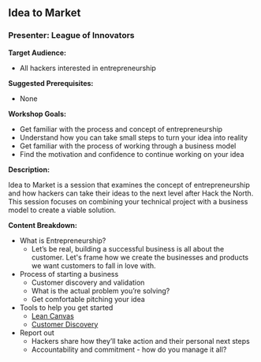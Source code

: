 ## Idea to Market
### Presenter: League of Innovators

**Target Audience:** 
- All hackers interested in entrepreneurship

**Suggested Prerequisites:** 
- None

**Workshop Goals:**

- Get familiar with the process and concept of entrepreneurship
- Understand how you can take small steps to turn your idea into reality
- Get familiar with the process of working through a business model
- Find the motivation and confidence to continue working on your idea

**Description:**

Idea to Market is a session that examines the concept of entrepreneurship and how hackers can take their ideas to the next level after Hack the North. This session focuses on combining your technical project with a business model to create a viable solution. 

**Content Breakdown:**
- What is Entrepreneurship?
    - Let’s be real, building a successful business is all about the customer. Let's frame how we create the businesses and products we want customers to fall in love with.
- Process of starting a business
    - Customer discovery and validation
    - What is the actual problem you’re solving?
    - Get comfortable pitching your idea
- Tools to help you get started
    - [Lean Canvas](/%5BWorksheet%5D%20Lean%20Canvas.pdf)
    - [Customer Discovery](/%5BWorksheet%5D%20Customer%20Discovery.pdf)
- Report out
    - Hackers share how they’ll take action and their personal next steps 
    - Accountability and commitment - how do you manage it all?



